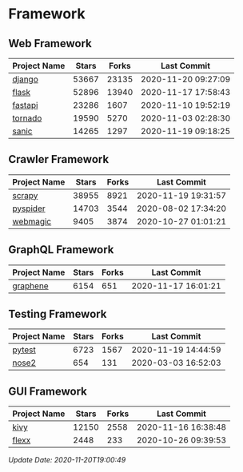 # Framework

## Web Framework
| Project Name | Stars | Forks | Last Commit |
| ------------ | ----- | ----- | ----------- |
| [django](https://github.com/django/django) | 53667 | 23135 | 2020-11-20 09:27:09 |
| [flask](https://github.com/pallets/flask) | 52896 | 13940 | 2020-11-17 17:58:43 |
| [fastapi](https://github.com/tiangolo/fastapi) | 23286 | 1607 | 2020-11-10 19:52:19 |
| [tornado](https://github.com/tornadoweb/tornado) | 19590 | 5270 | 2020-11-03 02:28:30 |
| [sanic](https://github.com/huge-success/sanic) | 14265 | 1297 | 2020-11-19 09:18:25 |

## Crawler Framework
| Project Name | Stars | Forks | Last Commit |
| ------------ | ----- | ----- | ----------- |
| [scrapy](https://github.com/scrapy/scrapy) | 38955 | 8921 | 2020-11-19 19:31:57 |
| [pyspider](https://github.com/binux/pyspider) | 14703 | 3544 | 2020-08-02 17:34:20 |
| [webmagic](https://github.com/code4craft/webmagic) | 9405 | 3874 | 2020-10-27 01:01:21 |

## GraphQL Framework
| Project Name | Stars | Forks | Last Commit |
| ------------ | ----- | ----- | ----------- |
| [graphene](https://github.com/graphql-python/graphene) | 6154 | 651 | 2020-11-17 16:01:21 |

## Testing Framework
| Project Name | Stars | Forks | Last Commit |
| ------------ | ----- | ----- | ----------- |
| [pytest](https://github.com/pytest-dev/pytest) | 6723 | 1567 | 2020-11-19 14:44:59 |
| [nose2](https://github.com/nose-devs/nose2) | 654 | 131 | 2020-03-03 16:52:03 |

## GUI Framework
| Project Name | Stars | Forks | Last Commit |
| ------------ | ----- | ----- | ----------- |
| [kivy](https://github.com/kivy/kivy) | 12150 | 2558 | 2020-11-16 16:38:48 |
| [flexx](https://github.com/flexxui/flexx) | 2448 | 233 | 2020-10-26 09:39:53 |

*Update Date: 2020-11-20T19:00:49*